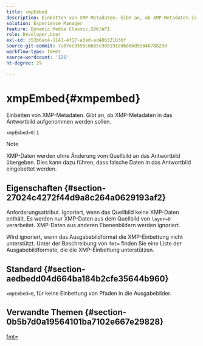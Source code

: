 ```yaml
---
title: xmpEmbed
description: Einbetten von XMP-Metadaten. Gibt an, ob XMP-Metadaten in das Antwortbild aufgenommen werden sollen.
solution: Experience Manager
feature: Dynamic Media Classic,SDK/API
role: Developer,User
exl-id: 353b6ac4-1141-4f17-a3ad-ad48b321b36f
source-git-commit: 7a07ec9550c0685c908191dd6806d5b84678820d
workflow-type: tm+mt
source-wordcount: '126'
ht-degree: 2%

---
```


# xmpEmbed{#xmpembed}

Einbetten von XMP-Metadaten. Gibt an, ob XMP-Metadaten in das Antwortbild aufgenommen werden sollen.

`xmpEmbed=0|1`

>[!NOTE]
>
>XMP-Daten werden ohne Änderung vom Quellbild an das Antwortbild übergeben. Dies kann dazu führen, dass falsche Daten in das Antwortbild eingebettet werden.

## Eigenschaften {#section-27024c4272f44d9a8c264a0629193af2}

Anforderungsattribut. Ignoriert, wenn das Quellbild keine XMP-Daten enthält. Es werden nur XMP-Daten aus dem Quellbild von `layer=0` verarbeitet. XMP-Daten aus anderen Ebenenbildern werden ignoriert.

Wird ignoriert, wenn das Ausgabebildformat die XMP-Einbettung nicht unterstützt. Unter der Beschreibung von `fmt=` finden Sie eine Liste der Ausgabebildformate, die die XMP-Einbettung unterstützen.

## Standard {#section-aedbedd04d664ba184b2cfe35644b960}

`xmpEmbed=0`, für keine Einbettung von Pfaden in die Ausgabebilder.

## Verwandte Themen {#section-0b5b7d0a19564101ba7102e667e29828}

[fmt=](../../../../../is-api/http-ref/image-serving-api-ref/c-http-protocol-reference/c-command-reference/r-is-http-fmt.md#reference-cdf10043423b45ba9fe15157fb3ae37a)
